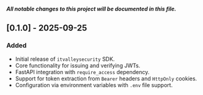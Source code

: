 _**All notable changes to this project will be documented in this file.**_

## [0.1.0] - 2025-09-25

### Added
- Initial release of `itvalleysecurity` SDK.
- Core functionality for issuing and verifying JWTs.
- FastAPI integration with `require_access` dependency.
- Support for token extraction from `Bearer` headers and `HttpOnly` cookies.
- Configuration via environment variables with `.env` file support.

